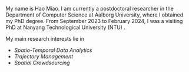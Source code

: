 My name is Hao Miao. I am currently a postdoctoral researcher in the Department of Computer Science at Aalborg University, where I obtained my PhD degree. <!-- supervised by <a href="http://people.cs.aau.dk/~csj/">Prof. Christian S. Jensen</a>, <a href="http://www.zhao-yan.com">Prof. Yan Zhao</a>, and  <a href="https://faculty.ecnu.edu.cn/_s37/gcj/main.psp">Prof. Chenjuan Guo</a>. I also work closely with <a href="https://faculty.ecnu.edu.cn/_s37/yb2/main.psp">Prof. Bin Yang </a>.--> From September 2023 to February 2024, I was a visiting PhD at Nanyang Technological University (NTU) <!-- advised by [Prof. Gao Cong](https://personal.ntu.edu.sg/gaocong/) -->.

<!-- I received my Master degree in Computer Science from Nanjing University of Aeronautics and Astronautics (NUAA) in 2021. 
From 2018 to 2021, I studied Master in BigData 4 Urban Intelligence Lab led by <a href="https://senzhangwangcsu.github.io/index.html">Prof. Senzhang Wang</a>. From August 2020 to April 2021, I was a research intern at Tencent supervised by Dr. Diansheng Guo. I also worked as a Research Assistant at PolyU advised by [Dr. Jiaxing Shen](https://shenjiaxing.github.io/) from May 2021 to November 2021. -->

My main research interests lie in
- _Spatio-Temporal Data Analytics_
- _Trajectory Management_
- _Spatial Crowdsourcing_

<!-- I have published 10+ papers at top-tier DB/DM conferences and journals such as ICDE, CIKM, and TKDE. -->
<!-- <a href='https://scholar.google.com/citations?user=eRouT0MAAAAJ'><img src="https://img.shields.io/endpoint?logo=Google%20Scholar&url=https%3A%2F%2Fcdn.jsdelivr.net%2Fgh%2FRayeRen%2Fmiaohaosunny.github.io@google-scholar-stats%2Fgs_data_shieldsio.json&labelColor=f6f6f6&color=9cf&style=flat&label=citations"></a> 

<em><i><b><font color="red">If you are interested in research collaboration, please feel free to <a href="mailto:haom@cs.aau.dk">contact me</a>.</font></b></i></em> :-) -->
